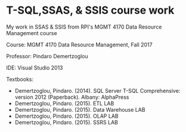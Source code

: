 # T-SQL,SSAS, & SSIS course work

My work in SSAS & SSIS from RPI's MGMT 4170 Data Resource Management course

Course: MGMT 4170 Data Resource Management, Fall 2017

Professor: Pindaro Demertzoglou

IDE: Visual Studio 2013

Textbooks:

* Demertzoglou, Pindaro. (2014). SQL Server T-SQL Comprehensive: version 2012 (Paperback). Albany: AlphaPress
* Demertzoglou, Pindaro. (2015). ETL LAB
* Demertzoglou, Pindaro. (2015). Data Warehouse LAB
* Demertzoglou, Pindaro. (2015). OLAP LAB
* Demertzoglou, Pindaro. (2015). SSRS LAB
